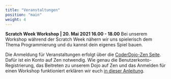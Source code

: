 ```yaml
---
title: "Veranstaltungen"
position: "main"
weight: 4
---
```


**Scratch Week Workshop | 20. Mai 2021 16.00 - 18.00**
Bei unserem Workshop während der Scratch Week nähern wir uns spielerisch dem Thema Programmierung und du kannst dein eigenes Spiel bauen.

Die Anmeldung für Veranstaltungen erfolgt über die [CoderDojo-Zen Seite](https://zen.coderdojo.com/dojos/de/berlin/schoeneweide-berlin). Dafür ist ein Konto auf Zen notwendig. Wie genau die Benutzerkonto-Registrierung, das Beitreten zu unserem Dojo auf Zen und das Anmelden für einen Workshop funktioniert erklären wir euch [in dieser Anleitung](https://coderdojo-schoeneweide.github.io/docs/anleitung-ticket-buchen.pdf).
